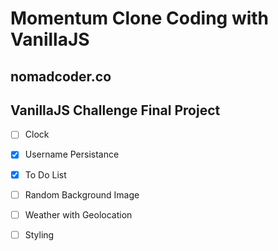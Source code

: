 # Momentum Clone Coding with VanillaJS

## nomadcoder.co

## VanillaJS Challenge Final Project

- [ ] Clock
- [x] Username Persistance
- [x] To Do List
- [ ] Random Background Image
- [ ] Weather with Geolocation

- [ ] Styling
